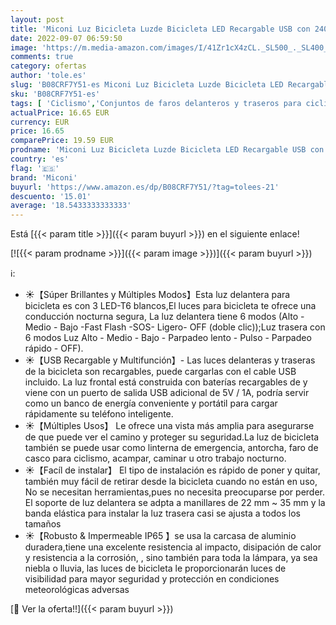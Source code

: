 ```yaml
---
layout: post
title: 'Miconi Luz Bicicleta Luzde Bicicleta LED Recargable USB con 2400 Lúmenes 6 Modos Luces Bici Delantera IPX5 Impermeable y LED Luz Trasera 3 Leds Luz Bicicleta para Ciclismo de Montaña y Carretera'
date: 2022-09-07 06:59:50
image: 'https://m.media-amazon.com/images/I/41Zr1cX4zCL._SL500_._SL400_.jpg'
comments: true
category: ofertas
author: 'tole.es'
slug: 'B08CRF7Y51-es Miconi Luz Bicicleta Luzde Bicicleta LED Recargable USB...'
sku: 'B08CRF7Y51-es'
tags: [ 'Ciclismo','Conjuntos de faros delanteros y traseros para ciclismo','Deportes y aire libre','Luces y reflectores de ciclismo','Ropa y equipo para deportes','bicicleta','miconi','🇪🇸', ]
actualPrice: 16.65 EUR
currency: EUR
price: 16.65
comparePrice: 19.59 EUR
prodname: 'Miconi Luz Bicicleta Luzde Bicicleta LED Recargable USB con 2400 Lúmenes 6 Modos Luces Bici Delantera IPX5 Impermeable y LED Luz Trasera 3 Leds Luz Bicicleta para Ciclismo de Montaña y Carretera'
country: 'es'
flag: '🇪🇸'
brand: 'Miconi'
buyurl: 'https://www.amazon.es/dp/B08CRF7Y51/?tag=tolees-21'
descuento: '15.01'
average: '18.5433333333333'
---
```


Está [{{< param title >}}]({{< param buyurl >}}) en el siguiente enlace!

[![{{< param prodname >}}]({{< param image >}})]({{< param buyurl >}})

ℹ️:

- ☀️【Súper Brillantes y Múltiples Modos】Esta luz delantera para bicicleta es con 3 LED-T6 blancos,El luces para bicicleta te ofrece una conducción nocturna segura, La luz delantera tiene 6 modos (Alto - Medio - Bajo -Fast Flash -SOS- Ligero- OFF (doble clic));Luz trasera con 6 modos Luz Alto - Medio - Bajo - Parpadeo lento - Pulso - Parpadeo rápido - OFF).
- ☀️【USB Recargable y Multifunción】- Las luces delanteras y traseras de la bicicleta son recargables, puede cargarlas con el cable USB incluido. La luz frontal está construida con baterías recargables de y viene con un puerto de salida USB adicional de 5V / 1A, podría servir como un banco de energía conveniente y portátil para cargar rápidamente su teléfono inteligente.
- ☀️【Múltiples Usos】 Le ofrece una vista más amplia para asegurarse de que puede ver el camino y proteger su seguridad.La luz de bicicleta también se puede usar como linterna de emergencia, antorcha, faro de casco para ciclismo, acampar, caminar u otro trabajo nocturno.
- ☀️【Facíl de instalar】 El tipo de instalación es rápido de poner y quitar, también muy fácil de retirar desde la bicicleta cuando no están en uso, No se necesitan herramientas,pues no necesita preocuparse por perder. El soporte de luz delantera se adpta a manillares de 22 mm ~ 35 mm y la banda elástica para instalar la luz trasera casi se ajusta a todos los tamaños
- ☀️【Robusto & Impermeable IP65 】se usa la carcasa de aluminio duradera,tiene una excelente resistencia al impacto, disipación de calor y resistencia a la corrosión, , sino también para toda la lámpara, ya sea niebla o lluvia, las luces de bicicleta le proporcionarán luces de visibilidad para mayor seguridad y protección en condiciones meteorológicas adversas

[🛒 Ver la oferta!!]({{< param buyurl >}})
